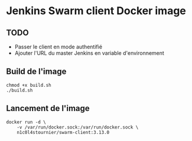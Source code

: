 Jenkins Swarm client Docker image
=================================

TODO
----

- Passer le client en mode authentifié
- Ajouter l'URL du master Jenkins en variable d'environnement

Build de l'image
----------------

```
chmod +x build.sh
./build.sh
```

Lancement de l'image
--------------------

```
docker run -d \
    -v /var/run/docker.sock:/var/run/docker.sock \
    n1c0l4stournier/swarm-client:3.13.0
```
